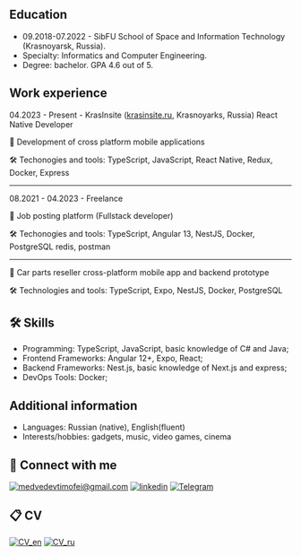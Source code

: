 
## Education
 - 09.2018-07.2022 - SibFU School of Space and Information Technology (Krasnoyarsk, Russia).
 - Specialty: Informatics and Computer Engineering.
 - Degree: bachelor. GPA 4.6 out of 5.
 
## Work experience
 04.2023 - Present - KrasInsite ([krasinsite.ru](http://krasinsite.ru), Krasnoyarks, Russia) React Native Developer

 🚀 Development of cross platform mobile applications

 🛠 Techonogies and tools: TypeScript, JavaScript, React Native, Redux, Docker, Express

 ----------
 08.2021 - 04.2023 - Freelance
 
 🚀 Job posting platform (Fullstack developer)
 
 🛠 Techonogies and tools: TypeScript, Angular 13, NestJS, Docker, PostgreSQL redis, postman

----------
 🚀 Car parts reseller cross-platform mobile app and backend prototype
 
 🛠 Technologies and tools: TypeScript, Expo, NestJS, Docker, PostgreSQL 


## 🛠 Skills

- Programming: TypeScript, JavaScript, basic knowledge of C# and Java;
- Frontend Frameworks: Angular 12+, Expo, React;
- Backend Frameworks: Nest.js, basic knowledge of Next.js and express;
- DevOps Tools: Docker;

## Additional information
- Languages: Russian (native), English(fluent)
- Interests/hobbies: gadgets, music, video games, cinema

## 🤝 Connect with me
[![medvedevtimofei@gmail.com](https://img.shields.io/badge/medvedevtimofei@gmail.com%20-%23E62B1E.svg?&style=for-the-badge&logo=mail.ru&logoColor=white)](mailto:medvedevtimofei@gmail.com) [![linkedin](https://img.shields.io/badge/linkedin%20-%230077B5.svg?&style=for-the-badge&logo=linkedin&logoColor=white)](https://www.linkedin.com/in/timofeii-medvedev) [![Telegram](https://img.shields.io/badge/Telegram-2CA5E0?style=for-the-badge&logo=telegram&logoColor=white)](https://t.me/tima_medvedev)


## 📋 CV 
[![CV_en](https://img.shields.io/badge/EN%20-%230077B5.svg?&style=for-the-badge)](https://github.com/UtopicUnicorn/UtopicUnicorn/raw/main/Medvedev_CV_En.pdf) [![CV_ru](https://img.shields.io/badge/RU%20-%230077B5.svg?&style=for-the-badge)](https://github.com/UtopicUnicorn/UtopicUnicorn/raw/main/Medvedev_CV_Ru.pdf)
